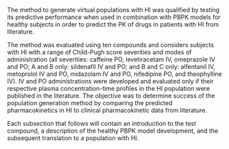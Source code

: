The method to generate virtual populations with HI was qualified by testing its predictive performance when used in combination with PBPK models for healthy subjects in order to predict the PK of drugs in patients with HI from literature.

The method was evaluated using ten compounds and considers subjects with HI with a range of Child-Pugh score severities and modes of administration (all severities: caffeine PO, levetiracetam IV, omeprazole IV and PO; A and B only: sildenafil IV and PO; and B and C only: alfentanil IV, metoprolol IV and PO, midazolam IV and PO, nifedipine PO, and theophylline IV). IV and PO administrations were developed and evaluated only if their respective plasma concentration-time profiles in the HI population were published in the literature. The objective was to determine success of the population generation method by comparing the predicted pharmacokinetics in HI to clinical pharmacokinetic data from literature.

Each subsection that follows will contain an introduction to the test compound, a description of the healthy PBPK model development, and the subsequent translation to a population with HI.